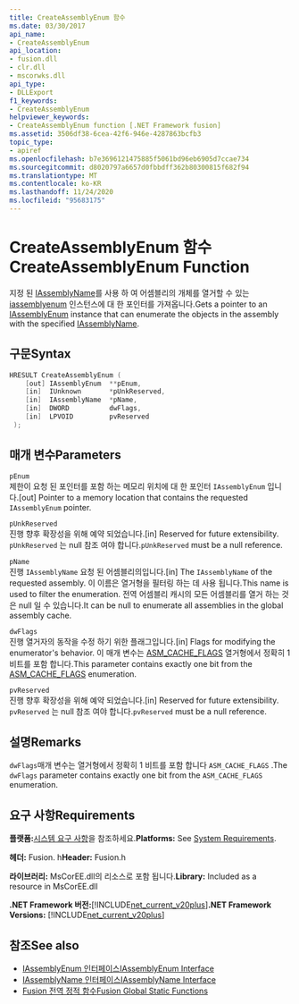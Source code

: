 ```yaml
---
title: CreateAssemblyEnum 함수
ms.date: 03/30/2017
api_name:
- CreateAssemblyEnum
api_location:
- fusion.dll
- clr.dll
- mscorwks.dll
api_type:
- DLLExport
f1_keywords:
- CreateAssemblyEnum
helpviewer_keywords:
- CreateAssemblyEnum function [.NET Framework fusion]
ms.assetid: 3506df38-6cea-42f6-946e-4287863bcfb3
topic_type:
- apiref
ms.openlocfilehash: b7e3696121475885f5061bd96eb6905d7ccae734
ms.sourcegitcommit: d8020797a6657d0fbbdff362b80300815f682f94
ms.translationtype: MT
ms.contentlocale: ko-KR
ms.lasthandoff: 11/24/2020
ms.locfileid: "95683175"
---
```

# <a name="createassemblyenum-function"></a><span data-ttu-id="6a3fa-102">CreateAssemblyEnum 함수</span><span class="sxs-lookup"><span data-stu-id="6a3fa-102">CreateAssemblyEnum Function</span></span>

<span data-ttu-id="6a3fa-103">지정 된 [IAssemblyName](iassemblyname-interface.md)를 사용 하 여 어셈블리의 개체를 열거할 수 있는 [iassemblyenum](iassemblyenum-interface.md) 인스턴스에 대 한 포인터를 가져옵니다.</span><span class="sxs-lookup"><span data-stu-id="6a3fa-103">Gets a pointer to an [IAssemblyEnum](iassemblyenum-interface.md) instance that can enumerate the objects in the assembly with the specified [IAssemblyName](iassemblyname-interface.md).</span></span>  
  
## <a name="syntax"></a><span data-ttu-id="6a3fa-104">구문</span><span class="sxs-lookup"><span data-stu-id="6a3fa-104">Syntax</span></span>  
  
```cpp  
HRESULT CreateAssemblyEnum (  
    [out] IAssemblyEnum  **pEnum,  
    [in]  IUnknown       *pUnkReserved,  
    [in]  IAssemblyName  *pName,  
    [in]  DWORD          dwFlags,  
    [in]  LPVOID         pvReserved  
 );  
```  
  
## <a name="parameters"></a><span data-ttu-id="6a3fa-105">매개 변수</span><span class="sxs-lookup"><span data-stu-id="6a3fa-105">Parameters</span></span>  

 `pEnum`  
 <span data-ttu-id="6a3fa-106">제한이 요청 된 포인터를 포함 하는 메모리 위치에 대 한 포인터 `IAssemblyEnum` 입니다.</span><span class="sxs-lookup"><span data-stu-id="6a3fa-106">[out] Pointer to a memory location that contains the requested `IAssemblyEnum` pointer.</span></span>  
  
 `pUnkReserved`  
 <span data-ttu-id="6a3fa-107">진행 향후 확장성을 위해 예약 되었습니다.</span><span class="sxs-lookup"><span data-stu-id="6a3fa-107">[in] Reserved for future extensibility.</span></span> <span data-ttu-id="6a3fa-108">`pUnkReserved` 는 null 참조 여야 합니다.</span><span class="sxs-lookup"><span data-stu-id="6a3fa-108">`pUnkReserved` must be a null reference.</span></span>  
  
 `pName`  
 <span data-ttu-id="6a3fa-109">진행 `IAssemblyName` 요청 된 어셈블리의입니다.</span><span class="sxs-lookup"><span data-stu-id="6a3fa-109">[in] The `IAssemblyName` of the requested assembly.</span></span> <span data-ttu-id="6a3fa-110">이 이름은 열거형을 필터링 하는 데 사용 됩니다.</span><span class="sxs-lookup"><span data-stu-id="6a3fa-110">This name is used to filter the enumeration.</span></span> <span data-ttu-id="6a3fa-111">전역 어셈블리 캐시의 모든 어셈블리를 열거 하는 것은 null 일 수 있습니다.</span><span class="sxs-lookup"><span data-stu-id="6a3fa-111">It can be null to enumerate all assemblies in the global assembly cache.</span></span>  
  
 `dwFlags`  
 <span data-ttu-id="6a3fa-112">진행 열거자의 동작을 수정 하기 위한 플래그입니다.</span><span class="sxs-lookup"><span data-stu-id="6a3fa-112">[in] Flags for modifying the enumerator's behavior.</span></span> <span data-ttu-id="6a3fa-113">이 매개 변수는 [ASM_CACHE_FLAGS](asm-cache-flags-enumeration.md) 열거형에서 정확히 1 비트를 포함 합니다.</span><span class="sxs-lookup"><span data-stu-id="6a3fa-113">This parameter contains exactly one bit from the [ASM_CACHE_FLAGS](asm-cache-flags-enumeration.md) enumeration.</span></span>  
  
 `pvReserved`  
 <span data-ttu-id="6a3fa-114">진행 향후 확장성을 위해 예약 되었습니다.</span><span class="sxs-lookup"><span data-stu-id="6a3fa-114">[in] Reserved for future extensibility.</span></span> <span data-ttu-id="6a3fa-115">`pvReserved` 는 null 참조 여야 합니다.</span><span class="sxs-lookup"><span data-stu-id="6a3fa-115">`pvReserved` must be a null reference.</span></span>  
  
## <a name="remarks"></a><span data-ttu-id="6a3fa-116">설명</span><span class="sxs-lookup"><span data-stu-id="6a3fa-116">Remarks</span></span>  

 <span data-ttu-id="6a3fa-117">`dwFlags`매개 변수는 열거형에서 정확히 1 비트를 포함 합니다 `ASM_CACHE_FLAGS` .</span><span class="sxs-lookup"><span data-stu-id="6a3fa-117">The `dwFlags` parameter contains exactly one bit from the `ASM_CACHE_FLAGS` enumeration.</span></span>  
  
## <a name="requirements"></a><span data-ttu-id="6a3fa-118">요구 사항</span><span class="sxs-lookup"><span data-stu-id="6a3fa-118">Requirements</span></span>  

 <span data-ttu-id="6a3fa-119">**플랫폼:**[시스템 요구 사항](../../get-started/system-requirements.md)을 참조하세요.</span><span class="sxs-lookup"><span data-stu-id="6a3fa-119">**Platforms:** See [System Requirements](../../get-started/system-requirements.md).</span></span>  
  
 <span data-ttu-id="6a3fa-120">**헤더:** Fusion. h</span><span class="sxs-lookup"><span data-stu-id="6a3fa-120">**Header:** Fusion.h</span></span>  
  
 <span data-ttu-id="6a3fa-121">**라이브러리:** MsCorEE.dll의 리소스로 포함 됩니다.</span><span class="sxs-lookup"><span data-stu-id="6a3fa-121">**Library:** Included as a resource in MsCorEE.dll</span></span>  
  
 <span data-ttu-id="6a3fa-122">**.NET Framework 버전:**[!INCLUDE[net_current_v20plus](../../../../includes/net-current-v20plus-md.md)]</span><span class="sxs-lookup"><span data-stu-id="6a3fa-122">**.NET Framework Versions:** [!INCLUDE[net_current_v20plus](../../../../includes/net-current-v20plus-md.md)]</span></span>  
  
## <a name="see-also"></a><span data-ttu-id="6a3fa-123">참조</span><span class="sxs-lookup"><span data-stu-id="6a3fa-123">See also</span></span>

- [<span data-ttu-id="6a3fa-124">IAssemblyEnum 인터페이스</span><span class="sxs-lookup"><span data-stu-id="6a3fa-124">IAssemblyEnum Interface</span></span>](iassemblyenum-interface.md)
- [<span data-ttu-id="6a3fa-125">IAssemblyName 인터페이스</span><span class="sxs-lookup"><span data-stu-id="6a3fa-125">IAssemblyName Interface</span></span>](iassemblyname-interface.md)
- [<span data-ttu-id="6a3fa-126">Fusion 전역 정적 함수</span><span class="sxs-lookup"><span data-stu-id="6a3fa-126">Fusion Global Static Functions</span></span>](fusion-global-static-functions.md)
